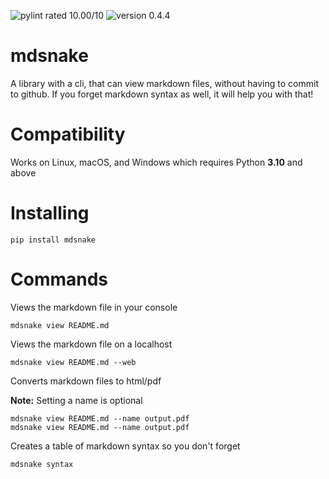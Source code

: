 ![pylint rated 10.00/10](https://img.shields.io/badge/pylint-10.00-green)
![version 0.4.4](https://img.shields.io/badge/version-v0.4.4-green)

# mdsnake

A library with a cli, that can view markdown files, without having to commit to github. If you forget markdown syntax as well, it will help you with that!

# Compatibility

Works on Linux, macOS, and Windows which requires Python **3.10** and above

# Installing

```
pip install mdsnake
```

# Commands

Views the markdown file in your console

```
mdsnake view README.md
```

Views the markdown file on a localhost

```
mdsnake view README.md --web
```

Converts markdown files to html/pdf

**Note:** Setting a name is optional

```
mdsnake view README.md --name output.pdf
mdsnake view README.md --name output.pdf
```

Creates a table of markdown syntax so you don't forget

```
mdsnake syntax
```